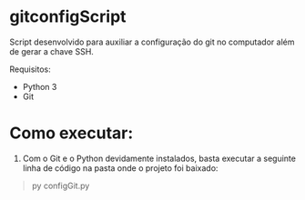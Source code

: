 # gitconfigScript
Script desenvolvido para auxiliar a configuração do git no computador além de gerar a chave SSH.


Requisitos:
- Python 3
- Git

# Como executar:
1) Com o Git e o Python devidamente instalados, basta executar a seguinte linha de código na pasta onde o projeto foi baixado:
> py configGit.py
